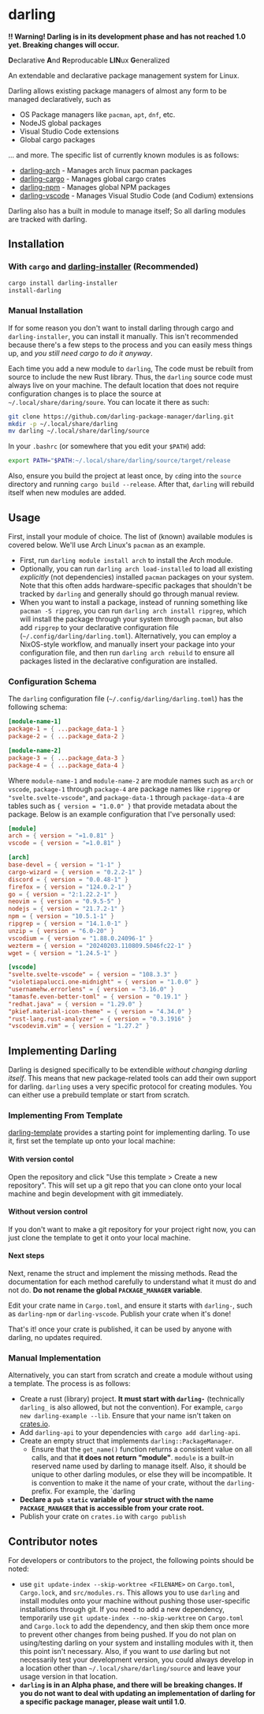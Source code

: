 # darling

**!! Warning! Darling is in its development phase and has not reached 1.0 yet. Breaking changes will occur.**

**D**eclarative **A**nd **R**eproducable **LIN**ux **G**eneralized

An extendable and declarative package management system for Linux.

Darling allows existing package managers of almost any form to be managed declaratively, such as
- OS Package managers like `pacman`, `apt`, `dnf`, etc.
- NodeJS global packages
- Visual Studio Code extensions
- Global cargo packages

... and more. The specific list of currently known modules is as follows:

- [darling-arch](https://github.com/darling-package-manager/darling-arch) - Manages arch linux pacman packages
- [darling-cargo](https://github.com/darling-package-manager/darling-cargo) - Manages global cargo crates
- [darling-npm](https://github.com/darling-package-manager/darling-npm) - Manages global NPM packages
- [darling-vscode](https://github.com/darling-package-manager/darling-vscode) - Manages Visual Studio Code (and Codium) extensions

Darling also has a built in module to manage itself; So all darling modules are tracked with darling.

## Installation

### With `cargo` and [darling-installer](https://github.com/darling-package-manager/darling-installer) (Recommended)

```bash
cargo install darling-installer
install-darling
```

### Manual Installation

If for some reason you don't want to install darling through cargo and `darling-installer`, you can install it manually. This isn't recommended because there's a few steps to the process and you can easily mess things up, and *you still need cargo to do it anyway*.

Each time you add a new module to `darling`, The code must be rebuilt from source to include the new Rust library. Thus, the `darling` source code must always live on your machine. The default location that does not require configuration changes is to place the source at `~/.local/share/daring/soure`. You can locate it there as such:

```bash
git clone https://github.com/darling-package-manager/darling.git
mkdir -p ~/.local/share/darling
mv darling ~/.local/share/darling/source
```

In your `.bashrc` (or somewhere that you edit your `$PATH`) add:

```bash
export PATH="$PATH:~/.local/share/darling/source/target/release
```

Also, ensure you build the project at least once, by `cd`ing into the `source` directory and running `cargo build --release`. After that, `darling` will rebuild itself when new modules are added.

## Usage

First, install your module of choice. The list of (known) available modules is covered below. We'll use Arch Linux's `pacman` as an example. 
- First, run `darling module install arch` to install the Arch module. 
- Optionally, you can run `darling arch load-installed` to load all existing *explicitly* (not dependencies) installed `pacman` packages on your system. Note that this often adds hardware-specific packages that shouldn't be tracked by `darling` and generally should go through manual review.
- When you want to install a package, instead of running something like `pacman -S ripgrep`, you can run `darling arch install ripgrep`, which will install the package through your system through `pacman`, but also add `ripgrep` to your declarative configuration file (`~/.config/darling/darling.toml`). Alternatively, you can employ a NixOS-style workflow, and manually insert your package into your configuration file, and then run `darling arch rebuild` to ensure all packages listed in the declarative configuration are installed.

### Configuration Schema

The `darling` configuration file (`~/.config/darling/darling.toml`) has the following schema:

```toml
[module-name-1]
package-1 = { ...package_data-1 }
package-2 = { ...package_data-2 }

[module-name-2]
package-3 = { ...package_data-3 }
package-4 = { ...package_data-4 }
```

Where `module-name-1` and `module-name-2` are module names such as `arch` or `vscode`, `package-1` through `package-4` are package names like `ripgrep` or `"svelte.svelte-vscode"`, and `package-data-1` through `package-data-4` are tables such as `{ version = "1.0.0" }` that provide metadata about the package. Below is an example configuration that I've personally used:

```toml
[module]
arch = { version = "=1.0.81" }
vscode = { version = "=1.0.81" }

[arch]
base-devel = { version = "1-1" }
cargo-wizard = { version = "0.2.2-1" }
discord = { version = "0.0.48-1" }
firefox = { version = "124.0.2-1" }
go = { version = "2:1.22.2-1" }
neovim = { version = "0.9.5-5" }
nodejs = { version = "21.7.2-1" }
npm = { version = "10.5.1-1" }
ripgrep = { version = "14.1.0-1" }
unzip = { version = "6.0-20" }
vscodium = { version = "1.88.0.24096-1" }
wezterm = { version = "20240203.110809.5046fc22-1" }
wget = { version = "1.24.5-1" }

[vscode]
"svelte.svelte-vscode" = { version = "108.3.3" }
"violetiapalucci.one-midnight" = { version = "1.0.0" }
"usernamehw.errorlens" = { version = "3.16.0" }
"tamasfe.even-better-toml" = { version = "0.19.1" }
"redhat.java" = { version = "1.29.0" }
"pkief.material-icon-theme" = { version = "4.34.0" }
"rust-lang.rust-analyzer" = { version = "0.3.1916" }
"vscodevim.vim" = { version = "1.27.2" }
```

## Implementing Darling

Darling is designed specifically to be extendible *without changing darling itself*. This means that new package-related tools can add their own support for darling. `darling` uses a very specific protocol for creating modules. You can either use a prebuild template or start from scratch.

### Implementing From Template

[darling-template](https://github.com/darling-package-manager/darling-template) provides a starting point for implementing darling. To use it, first set the template up onto your local machine:

#### With version contol

Open the repository and click "Use this template > Create a new repository". This will set up a git repo that you can clone onto your local machine and begin development with git immediately.

#### Without version control

If you don't want to make a git repository for your project right now, you can just clone the template to get it onto your local machine.

#### Next steps

Next, rename the struct and implement the missing methods. Read the documentation for each method carefully to understand what it must do and not do. **Do not rename the global `PACKAGE_MANAGER` variable**.

Edit your crate name in `Cargo.toml`, and ensure it starts with `darling-`, such as `darling-npm` or `darling-vscode`. Publish your crate when it's done!

That's it! once your crate is published, it can be used by anyone with darling, no updates required.

### Manual Implementation

Alternatively, you can start from scratch and create a module without using a template. The process is as follows:

- Create a rust (library) project. **It must start with `darling-`** (technically `darling_` is also allowed, but not the convention). For example, `cargo new darling-example --lib`. Ensure that your name isn't taken on [crates.io](https://crates.io).
- Add `darling-api` to your dependencies with `cargo add darling-api`.
- Create an empty struct that implements `darling::PackageManager`.
	- Ensure that the `get_name()` function returns a consistent value on all calls, and that **it does not return "module"**. `module` is a built-in reserved name used by darling to manage itself. Also, it should be unique to other darling modules, or else they will be incompatible. It is convention to make it the name of your crate, without the `darling-` prefix. For example, the `darling
- **Declare a `pub static` variable of your struct with the name `PACKAGE_MANAGER` that is accessible from your crate root.**
- Publish your crate on `crates.io` with `cargo publish`

## Contributor notes

For developers or contributors to the project, the following points should be noted:

- use `git update-index --skip-worktree <FILENAME>` on `Cargo.toml`, `Cargo.lock`, and `src/modules.rs`. This allows you to use `darling` and install modules onto your machine without pushing those user-specific installations through git. If you need to add a new dependency, temporarily use `git update-index --no-skip-worktree` on `Cargo.toml` and `Cargo.lock` to add the dependency, and then skip them once more to prevent other changes from being pushed. If you do not plan on using/testing darling on your system and installing modules with it, then this point isn't necessary. Also, if you want to *use* darling but not necessarily test your development version, you could always develop in a location other than `~/.local/share/darling/source` and leave your usage version in that location.
- **`darling` is in an Alpha phase, and there will be breaking changes. If you do not want to deal with updating an implementation of darling for a specific package manager, please wait until 1.0**.